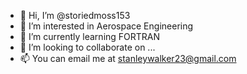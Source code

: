 - 👋 Hi, I’m @storiedmoss153
- 👀 I’m interested in Aerospace Engineering
- 🌱 I’m currently learning FORTRAN
- 💞️ I’m looking to collaborate on ...
- 📫 You can email me at stanleywalker23@gmail.com

<!---
storiedmoss153/storiedmoss153 is a ✨ special ✨ repository because its `README.md` (this file) appears on your GitHub profile.
You can click the Preview link to take a look at your changes.
--->
